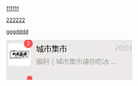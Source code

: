 [111111](doc/1111.md#aaa)

[222222](doc/1111.md#bbb)

[gggdddd](doc/2222.md)

<img title="" src="doc/images/111.png" alt="" data-align="inline">
